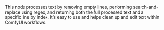 This node processes text by removing empty lines, performing search-and-replace using regex, and returning both the full processed text and a specific line by index. It’s easy to use and helps clean up and edit text within ComfyUI workflows.
